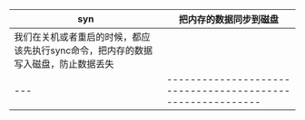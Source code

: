 
syn|把内存的数据同步到磁盘
---|--------------------------------------------------------------------------
   |我们在关机或者重启的时候，都应该先执行sync命令，把内存的数据写入磁盘，防止数据丢失
---|----------------------------------------------------------

